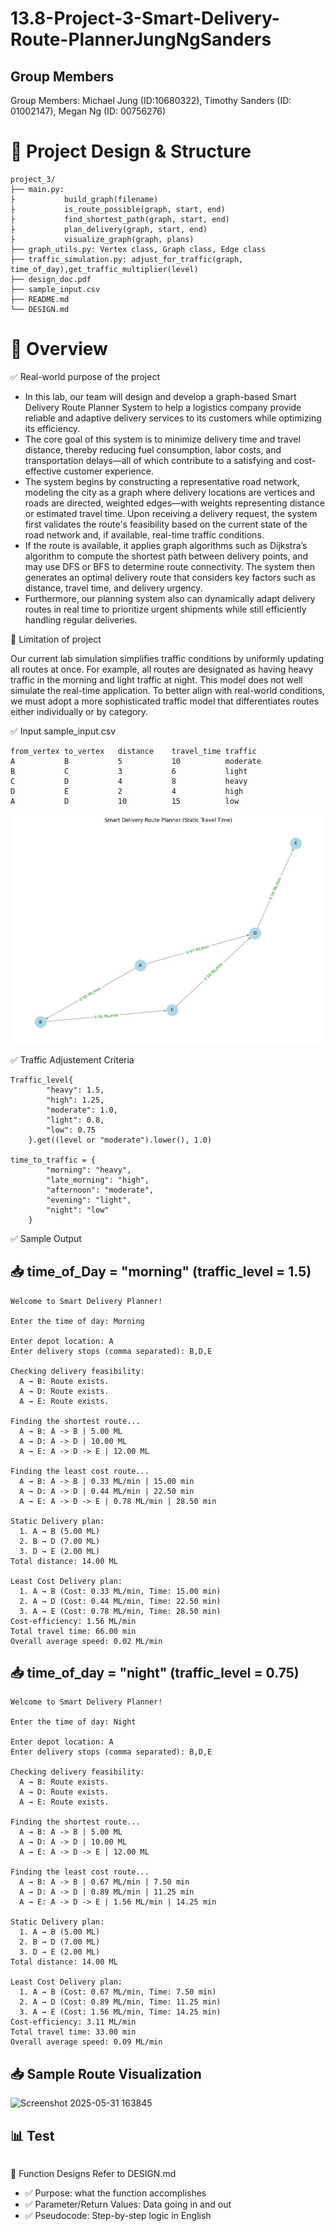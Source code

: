 # 13.8-Project-3-Smart-Delivery-Route-PlannerJungNgSanders

## Group Members
Group Members: Michael Jung (ID:10680322), Timothy Sanders (ID: 01002147), Megan Ng (ID: 00756276)

# 🧠 Project Design & Structure
```
project_3/
├── main.py:
├           build_graph(filename)
├           is_route_possible(graph, start, end)
├           find_shortest_path(graph, start, end)
├           plan_delivery(graph, start, end)
├           visualize_graph(graph, plans)
├── graph_utils.py: Vertex class, Graph class, Edge class
├── traffic_simulation.py: adjust_for_traffic(graph, time_of_day),get_traffic_multiplier(level)
├── design_doc.pdf
├── sample_input.csv
├── README.md
└── DESIGN.md
```

# 📄 Overview
✅ Real-world purpose of the project

- In this lab, our team will design and develop a graph-based Smart Delivery Route Planner System to help a logistics company provide reliable and adaptive delivery services to its customers while optimizing its efficiency.
- The core goal of this system is to minimize delivery time and travel distance, thereby reducing fuel consumption, labor costs, and transportation delays—all of which contribute to a satisfying and cost-effective customer experience.
- The system begins by constructing a representative road network, modeling the city as a graph where delivery locations are vertices and roads are directed, weighted edges—with weights representing distance or estimated travel time. Upon receiving a delivery request, the system first validates the route's feasibility based on the current state of the road network and, if available, real-time traffic conditions.
- If the route is available, it applies graph algorithms such as Dijkstra’s algorithm to compute the shortest path between delivery points, and may use DFS or BFS to determine route connectivity. The system then generates an optimal delivery route that considers key factors such as distance, travel time, and delivery urgency.
- Furthermore, our planning system also can dynamically adapt delivery routes in real time to prioritize urgent shipments while still efficiently handling regular deliveries.

🧠 Limitation of project

Our current lab simulation simplifies traffic conditions by uniformly updating all routes at once. For example, all routes are designated as having heavy traffic in the morning and light traffic at night. This model does not well simulate the real-time application. To better align with real-world conditions, we must adopt a more sophisticated traffic model that differentiates routes either individually or by category.


✅ Input
sample_input.csv
```
from_vertex	to_vertex	distance	travel_time	traffic
A	        B	        5	        10	        moderate
B	        C	        3	        6	        light
C	        D	        4	        8	        heavy
D	        E	        2	        4	        high
A	        D	        10	        15	        low
```
![Sample Input](sample_input.png)

✅ Traffic Adjustement Criteria
```
Traffic_level{
        "heavy": 1.5,
        "high": 1.25,
        "moderate": 1.0,
        "light": 0.8,
        "low": 0.75
    }.get((level or "moderate").lower(), 1.0)

time_to_traffic = {
        "morning": "heavy",
        "late_morning": "high",
        "afternoon": "moderate",
        "evening": "light",
        "night": "low"
    }
```

✅ Sample Output

## 📥 time_of_Day = "morning" (traffic_level = 1.5)
```
Welcome to Smart Delivery Planner!

Enter the time of day: Morning

Enter depot location: A
Enter delivery stops (comma separated): B,D,E

Checking delivery feasibility:
  A → B: Route exists.
  A → D: Route exists.
  A → E: Route exists.

Finding the shortest route...
  A → B: A -> B | 5.00 ML
  A → D: A -> D | 10.00 ML
  A → E: A -> D -> E | 12.00 ML

Finding the least cost route...
  A → B: A -> B | 0.33 ML/min | 15.00 min
  A → D: A -> D | 0.44 ML/min | 22.50 min
  A → E: A -> D -> E | 0.78 ML/min | 28.50 min

Static Delivery plan:
  1. A → B (5.00 ML)
  2. B → D (7.00 ML)
  3. D → E (2.00 ML)
Total distance: 14.00 ML

Least Cost Delivery plan:
  1. A → B (Cost: 0.33 ML/min, Time: 15.00 min)
  2. A → D (Cost: 0.44 ML/min, Time: 22.50 min)
  3. A → E (Cost: 0.78 ML/min, Time: 28.50 min)
Cost-efficiency: 1.56 ML/min
Total travel time: 66.00 min
Overall average speed: 0.02 ML/min
```
## 📥 time_of_day = "night" (traffic_level = 0.75)
```
Welcome to Smart Delivery Planner!

Enter the time of day: Night

Enter depot location: A
Enter delivery stops (comma separated): B,D,E

Checking delivery feasibility:
  A → B: Route exists.
  A → D: Route exists.
  A → E: Route exists.

Finding the shortest route...
  A → B: A -> B | 5.00 ML
  A → D: A -> D | 10.00 ML
  A → E: A -> D -> E | 12.00 ML

Finding the least cost route...
  A → B: A -> B | 0.67 ML/min | 7.50 min
  A → D: A -> D | 0.89 ML/min | 11.25 min
  A → E: A -> D -> E | 1.56 ML/min | 14.25 min

Static Delivery plan:
  1. A → B (5.00 ML)
  2. B → D (7.00 ML)
  3. D → E (2.00 ML)
Total distance: 14.00 ML

Least Cost Delivery plan:
  1. A → B (Cost: 0.67 ML/min, Time: 7.50 min)
  2. A → D (Cost: 0.89 ML/min, Time: 11.25 min)
  3. A → E (Cost: 1.56 ML/min, Time: 14.25 min)
Cost-efficiency: 3.11 ML/min
Total travel time: 33.00 min
Overall average speed: 0.09 ML/min
```

## 📥 Sample Route Visualization 
![Screenshot 2025-05-31 163845](https://github.com/user-attachments/assets/d16e03af-1f3b-4a88-8c32-61278be6794b)

## 📊 Test
```

```


📄 Function Designs 
Refer to DESIGN.md
- ✅ Purpose: what the function accomplishes
- ✅ Parameter/Return Values: Data going in and out
- ✅ Pseudocode: Step-by-step logic in English
